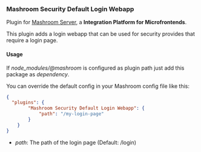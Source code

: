 
### Mashroom Security Default Login Webapp

Plugin for [Mashroom Server](https://www.mashroom-server.com), a **Integration Platform for Microfrontends**. 

This plugin adds a login webapp that can be used for security provides that require a login page.

#### Usage

If _node_modules/@mashroom_ is configured as plugin path just add this package as _dependency_.

You can override the default config in your Mashroom config file like this:

```json
{
  "plugins": {
        "Mashroom Security Default Login Webapp": {
            "path": "/my-login-page"
        }
    }
}
```

 * _path_: The path of the login page (Default: /login)

